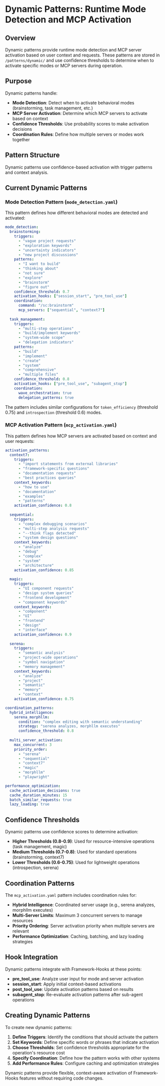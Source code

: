 # Dynamic Patterns: Runtime Mode Detection and MCP Activation

## Overview

Dynamic patterns provide runtime mode detection and MCP server activation based on user context and requests. These patterns are stored in `/patterns/dynamic/` and use confidence thresholds to determine when to activate specific modes or MCP servers during operation.

## Purpose

Dynamic patterns handle:

- **Mode Detection**: Detect when to activate behavioral modes (brainstorming, task management, etc.)
- **MCP Server Activation**: Determine which MCP servers to activate based on context
- **Confidence Thresholds**: Use probability scores to make activation decisions
- **Coordination Rules**: Define how multiple servers or modes work together

## Pattern Structure

Dynamic patterns use confidence-based activation with trigger patterns and context analysis.

## Current Dynamic Patterns

### Mode Detection Pattern (`mode_detection.yaml`)

This pattern defines how different behavioral modes are detected and activated:

```yaml
mode_detection:
  brainstorming:
    triggers:
      - "vague project requests"
      - "exploration keywords" 
      - "uncertainty indicators"
      - "new project discussions"
    patterns:
      - "I want to build"
      - "thinking about"
      - "not sure"
      - "explore"
      - "brainstorm"
      - "figure out"
    confidence_threshold: 0.7
    activation_hooks: ["session_start", "pre_tool_use"]
    coordination:
      command: "/sc:brainstorm"
      mcp_servers: ["sequential", "context7"]
      
  task_management:
    triggers:
      - "multi-step operations"
      - "build/implement keywords"
      - "system-wide scope"
      - "delegation indicators"
    patterns:
      - "build"
      - "implement"
      - "create"
      - "system"
      - "comprehensive"
      - "multiple files"
    confidence_threshold: 0.8
    activation_hooks: ["pre_tool_use", "subagent_stop"]
    coordination:
      wave_orchestration: true
      delegation_patterns: true
```

The pattern includes similar configurations for `token_efficiency` (threshold 0.75) and `introspection` (threshold 0.6) modes.

### MCP Activation Pattern (`mcp_activation.yaml`)

This pattern defines how MCP servers are activated based on context and user requests:

```yaml
activation_patterns:
  context7:
    triggers:
      - "import statements from external libraries"
      - "framework-specific questions"
      - "documentation requests"
      - "best practices queries"
    context_keywords:
      - "how to use"
      - "documentation"
      - "examples"
      - "patterns"
    activation_confidence: 0.8
    
  sequential:
    triggers:
      - "complex debugging scenarios"
      - "multi-step analysis requests"
      - "--think flags detected"
      - "system design questions"
    context_keywords:
      - "analyze"
      - "debug"
      - "complex"
      - "system"
      - "architecture"
    activation_confidence: 0.85
    
  magic:
    triggers:
      - "UI component requests"
      - "design system queries"
      - "frontend development"
      - "component keywords"
    context_keywords:
      - "component"
      - "UI"
      - "frontend"
      - "design"
      - "interface"
    activation_confidence: 0.9
    
  serena:
    triggers:
      - "semantic analysis"
      - "project-wide operations"
      - "symbol navigation"
      - "memory management"
    context_keywords:
      - "analyze"
      - "project"
      - "semantic"
      - "memory"
      - "context"
    activation_confidence: 0.75

coordination_patterns:
  hybrid_intelligence:
    serena_morphllm:
      condition: "complex editing with semantic understanding"
      strategy: "serena analyzes, morphllm executes"
      confidence_threshold: 0.8
      
  multi_server_activation:
    max_concurrent: 3
    priority_order:
      - "serena"
      - "sequential" 
      - "context7"
      - "magic"
      - "morphllm"
      - "playwright"

performance_optimization:
  cache_activation_decisions: true
  cache_duration_minutes: 15
  batch_similar_requests: true
  lazy_loading: true
```

## Confidence Thresholds

Dynamic patterns use confidence scores to determine activation:

- **Higher Thresholds (0.8-0.9)**: Used for resource-intensive operations (task management, magic)
- **Medium Thresholds (0.7-0.8)**: Used for standard operations (brainstorming, context7)
- **Lower Thresholds (0.6-0.75)**: Used for lightweight operations (introspection, serena)

## Coordination Patterns

The `mcp_activation.yaml` pattern includes coordination rules for:

- **Hybrid Intelligence**: Coordinated server usage (e.g., serena analyzes, morphllm executes)
- **Multi-Server Limits**: Maximum 3 concurrent servers to manage resources
- **Priority Ordering**: Server activation priority when multiple servers are relevant
- **Performance Optimization**: Caching, batching, and lazy loading strategies

## Hook Integration

Dynamic patterns integrate with Framework-Hooks at these points:

- **pre_tool_use**: Analyze user input for mode and server activation
- **session_start**: Apply initial context-based activations
- **post_tool_use**: Update activation patterns based on results
- **subagent_stop**: Re-evaluate activation patterns after sub-agent operations

## Creating Dynamic Patterns

To create new dynamic patterns:

1. **Define Triggers**: Identify the conditions that should activate the pattern
2. **Set Keywords**: Define specific words or phrases that indicate activation
3. **Choose Thresholds**: Set confidence thresholds appropriate for the operation's resource cost
4. **Specify Coordination**: Define how the pattern works with other systems
5. **Add Performance Rules**: Configure caching and optimization strategies

Dynamic patterns provide flexible, context-aware activation of Framework-Hooks features without requiring code changes.

